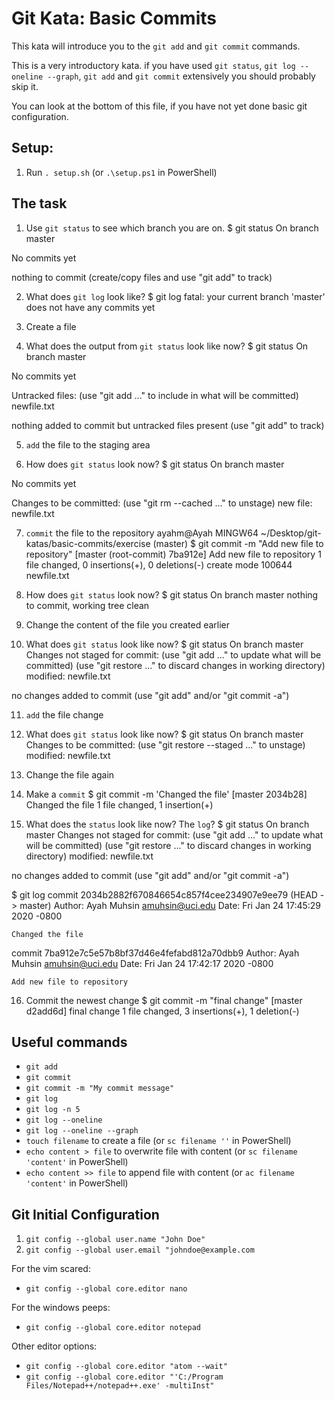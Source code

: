 # Git Kata: Basic Commits
This kata will introduce you to the `git add` and `git commit` commands.

This is a very introductory kata. if you have used `git status`, `git log --oneline --graph`, `git add` and `git commit` extensively you should probably skip it.

You can look at the bottom of this file, if you have not yet done basic git configuration.

## Setup:

1. Run `. setup.sh` (or `.\setup.ps1` in PowerShell)

## The task

1. Use `git status` to see which branch you are on.
$ git status
On branch master

No commits yet

nothing to commit (create/copy files and use "git add" to track)

2. What does `git log` look like?
$ git log
fatal: your current branch 'master' does not have any commits yet

3. Create a file
4. What does the output from `git status` look like now?
$ git status
On branch master

No commits yet

Untracked files:
  (use "git add <file>..." to include in what will be committed)
        newfile.txt

nothing added to commit but untracked files present (use "git add" to track)

5. `add` the file to the staging area

6. How does `git status` look now?
$ git status
On branch master

No commits yet

Changes to be committed:
  (use "git rm --cached <file>..." to unstage)
        new file:   newfile.txt

7. `commit` the file to the repository
ayahm@Ayah MINGW64 ~/Desktop/git-katas/basic-commits/exercise (master)
$ git commit -m "Add new file to repository"
[master (root-commit) 7ba912e] Add new file to repository
 1 file changed, 0 insertions(+), 0 deletions(-)
 create mode 100644 newfile.txt

8. How does `git status` look now?
$ git status
On branch master
nothing to commit, working tree clean

9. Change the content of the file you created earlier
10. What does `git status` look like now?
$ git status
On branch master
Changes not staged for commit:
  (use "git add <file>..." to update what will be committed)
  (use "git restore <file>..." to discard changes in working directory)
        modified:   newfile.txt

no changes added to commit (use "git add" and/or "git commit -a")

11. `add` the file change

12. What does `git status` look like now?
$ git status
On branch master
Changes to be committed:
  (use "git restore --staged <file>..." to unstage)
        modified:   newfile.txt


13. Change the file again
14. Make a `commit`
$ git commit -m 'Changed the file'
[master 2034b28] Changed the file
 1 file changed, 1 insertion(+)


15. What does the `status` look like now? The `log`?
$ git status
On branch master
Changes not staged for commit:
  (use "git add <file>..." to update what will be committed)
  (use "git restore <file>..." to discard changes in working directory)
        modified:   newfile.txt

no changes added to commit (use "git add" and/or "git commit -a")

$ git log
commit 2034b2882f670846654c857f4cee234907e9ee79 (HEAD -> master)
Author: Ayah Muhsin <amuhsin@uci.edu>
Date:   Fri Jan 24 17:45:29 2020 -0800

    Changed the file

commit 7ba912e7c5e57b8bf37d46e4fefabd812a70dbb9
Author: Ayah Muhsin <amuhsin@uci.edu>
Date:   Fri Jan 24 17:42:17 2020 -0800

    Add new file to repository

16. Commit the newest change
$ git commit -m "final change"
[master d2add6d] final change
 1 file changed, 3 insertions(+), 1 deletion(-)


## Useful commands
- `git add`
- `git commit`
- `git commit -m "My commit message"`
- `git log`
- `git log -n 5`
- `git log --oneline`
- `git log --oneline --graph`
- `touch filename` to create a file (or `sc filename ''` in PowerShell)
- `echo content > file` to overwrite file with content (or `sc filename 'content'` in PowerShell)
- `echo content >> file` to append file with content (or `ac filename 'content'` in PowerShell)


## Git Initial Configuration
1. `git config --global user.name "John Doe"`
1. `git config --global user.email "johndoe@example.com`

For the vim scared:
- `git config --global core.editor nano`

For the windows peeps:
- `git config --global core.editor notepad`

Other editor options:
- `git config --global core.editor "atom --wait"`
- `git config --global core.editor "'C:/Program Files/Notepad++/notepad++.exe' -multiInst"`
